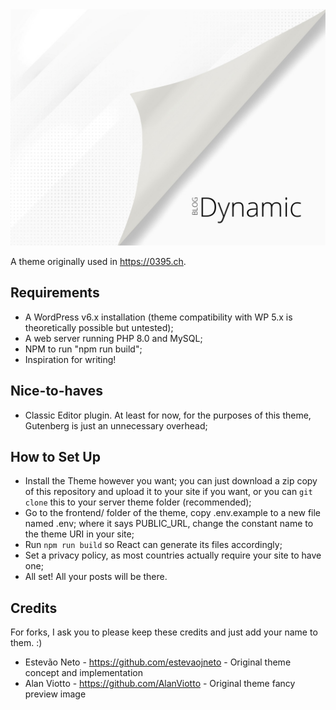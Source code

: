 <img src="https://github.com/estevaojneto/blogdynamic/blob/main/screenshot.png"/>

A theme originally used in https://0395.ch.

## Requirements
- A WordPress v6.x installation (theme compatibility with WP 5.x is theoretically possible but untested);
- A web server running PHP 8.0 and MySQL;
- NPM to run "npm run build";
- Inspiration for writing!

## Nice-to-haves
- Classic Editor plugin. At least for now, for the purposes of this theme, Gutenberg is just an unnecessary overhead;

## How to Set Up
- Install the Theme however you want; you can just download a zip copy of this repository and upload it to your site if you want, or you can `git clone` this to your server theme folder (recommended);
- Go to the frontend/ folder of the theme, copy .env.example to a new file named .env; where it says PUBLIC_URL, change the constant name to the theme URI in your site;
- Run `npm run build` so React can generate its files accordingly;
- Set a privacy policy, as most countries actually require your site to have one;
- All set! All your posts will be there.

## Credits
For forks, I ask you to please keep these credits and just add your name to them. :)

- Estevão Neto - https://github.com/estevaojneto - Original theme concept and implementation
- Alan Viotto - https://github.com/AlanViotto - Original theme fancy preview image

